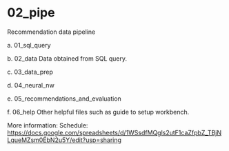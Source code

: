 # 02_pipe
Recommendation data pipeline

a. 01_sql_query

b. 02_data
Data obtained from SQL query.

c. 03_data_prep

d. 04_neural_nw

e. 05_recommendations_and_evaluation

f. 06_help
Other helpful files such as guide to setup workbench.

More information:
Schedule: https://docs.google.com/spreadsheets/d/1WSsdfMQgls2utF1caZfpbZ_TBjNLqueMZsm0EbN2u5Y/edit?usp=sharing
